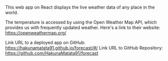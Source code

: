 This web app on React displays the live weather data of any place in the world.

The temperature is accessed by using the Open Weather Map API, which provides us with frequently updated weather. 
Here's a link to their website: https://openweathermap.org/

Link URL to a deployed app on GitHub: https://hakunamatata91.github.io/forecast/#/
Link URL to GitHub Repository: https://github.com/HakunaMatata91/forecast
